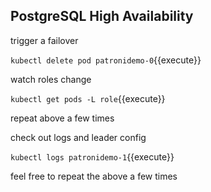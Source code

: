 ## PostgreSQL High Availability

trigger a failover

`kubectl delete pod patronidemo-0`{{execute}}

watch roles change

`kubectl get pods -L role`{{execute}}

repeat above a few times

check out logs and leader config

`kubectl logs patronidemo-1`{{execute}}

feel free to repeat the above a few times
